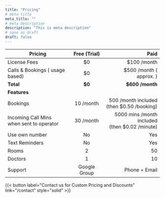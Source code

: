 ```yaml
---
title: "Pricing"
# meta title
meta_title: ""
# meta description
description: "This is meta description"
# save as draft
draft: false
---
```


| Pricing           |      Free (Trial)             |  Paid |
| -------------     | :-----------:         | ----: |
| License Fees      | $0                    | $100 /month      |
| Calls & Bookings ( usage based) |   $0    | $500 /month ( approx. )|
| **Total**         |   **$0**              |   **$600 /month** |
| **Features**
| Bookings          |   10 /month           |  500 /month included </br>(then $0.50 /booking)   |
| Incoming Call Mins </br>when sent to operator|   30 /month           |  5000 mins /month included</br>(then $0.02 /minute)   |
| Use own number    |   No                  |  Yes   |
| Text Reminders    |   No                  |  Yes   |
| Rooms             |   2                   |  50   |
| Doctors           |   1                   |  10   |
| Support           |   Google Group        |  Phone + Email   |


{{< button label="Contact us for Custom Pricing and Discounts" link="/contact" style="solid" >}}